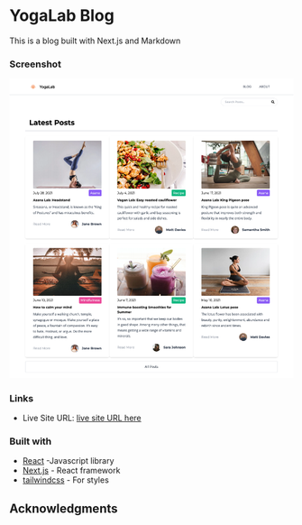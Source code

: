 # YogaLab Blog

This is a blog built with Next.js and Markdown

### Screenshot

![](public/images/screenshot.png)

### Links

- Live Site URL: [live site URL here](https://your-live-site-url.com)

### Built with

- [React](https://reactjs.org/) -Javascript library
- [Next.js](https://nextjs.org/) - React framework
- [tailwindcss](https://tailwindcss.com/) - For styles

## Acknowledgments
